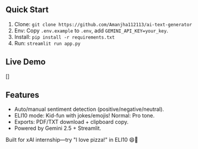 ## Quick Start
1. Clone: `git clone https://github.com/Amanjha112113/ai-text-generator`
2. Env: Copy `.env.example` to `.env`, add `GEMINI_API_KEY=your_key`.
3. Install: `pip install -r requirements.txt`
4. Run: `streamlit run app.py`

## Live Demo
[<image-card alt="Streamlit" src="https://static.streamlit.io/badges/streamlit_badge_black_white.svg" ></image-card>]

## Features
- Auto/manual sentiment detection (positive/negative/neutral).
- ELI10 mode: Kid-fun with jokes/emojis! Normal: Pro tone.
- Exports: PDF/TXT download + clipboard copy.
- Powered by Gemini 2.5 + Streamlit.

Built for xAI internship—try "I love pizza!" in ELI10 😄🍕
